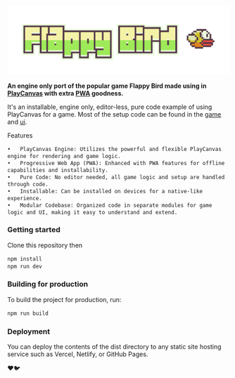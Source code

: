 ![Flappy Bird](/public/images/gh-header.png)

**An engine only port of the popular game Flappy Bird made using in [PlayCanvas](https://github.com/playcanvas/engine) with extra [PWA](https://web.dev/explore/progressive-web-apps) goodness.**

It's an installable, engine only, editor-less, pure code example of using PlayCanvas for a game. Most of the setup code can be found in the [game](./src/game.js) and [ui](./src/ui.js). 

Features

	•	PlayCanvas Engine: Utilizes the powerful and flexible PlayCanvas engine for rendering and game logic.
	•	Progressive Web App (PWA): Enhanced with PWA features for offline capabilities and installability.
	•	Pure Code: No editor needed, all game logic and setup are handled through code.
	•	Installable: Can be installed on devices for a native-like experience.
	•	Modular Codebase: Organized code in separate modules for game logic and UI, making it easy to understand and extend.

### Getting started

Clone this repository then 

```bash
npm install
npm run dev
````

### Building for production

To build the project for production, run:

```bash
npm run build
```

### Deployment

You can deploy the contents of the dist directory to any static site hosting service such as Vercel, Netlify, or GitHub Pages.

❤️🐦
